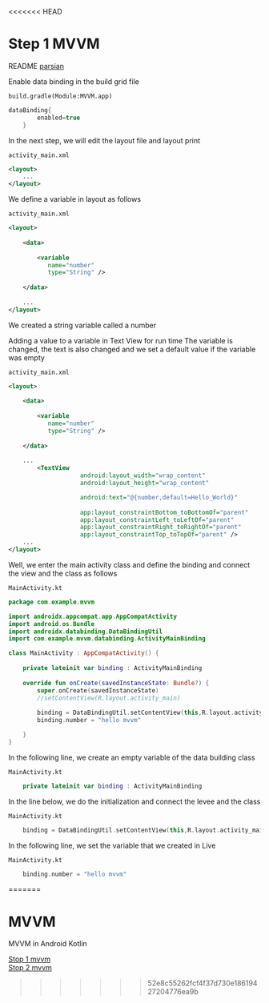 <<<<<<< HEAD
# Step 1 MVVM

README <a href="./README_fa.md">parsian</a>

Enable data binding in the build grid file

``build.gradle(Module:MVVM.app)``
```groovy
dataBinding{
        enabled=true
    }
```

In the next step, we will edit the layout file and layout print

``activity_main.xml``
```xml
<layout>
    ...
</layout>
```

We define a variable in layout as follows

``activity_main.xml``
```xml
<layout>
    
    <data>
            
        <variable
           name="number"
           type="String" />
            
    </data>
    
    ...
</layout>
```

We created a string variable called a number

Adding a value to a variable in Text View for run time The variable is changed, the text is also changed and we set a default value if the variable was empty

``activity_main.xml``
```xml
<layout>
    
    <data>
            
        <variable
           name="number"
           type="String" />
            
    </data>
    
    ...
        <TextView
                    android:layout_width="wrap_content"
                    android:layout_height="wrap_content"

                    android:text="@{number,default=Hello_World}"
                    
                    app:layout_constraintBottom_toBottomOf="parent"
                    app:layout_constraintLeft_toLeftOf="parent"
                    app:layout_constraintRight_toRightOf="parent"
                    app:layout_constraintTop_toTopOf="parent" />
    ...
</layout>
```

Well, we enter the main activity class and define the binding and connect the view and the class as follows

``MainActivity.kt``
```kotlin
package com.example.mvvm

import androidx.appcompat.app.AppCompatActivity
import android.os.Bundle
import androidx.databinding.DataBindingUtil
import com.example.mvvm.databinding.ActivityMainBinding

class MainActivity : AppCompatActivity() {
    
    private lateinit var binding : ActivityMainBinding
    
    override fun onCreate(savedInstanceState: Bundle?) {
        super.onCreate(savedInstanceState)
        //setContentView(R.layout.activity_main)
        
        binding = DataBindingUtil.setContentView(this,R.layout.activity_main)
        binding.number = "hello mvvm"

    }
}
```

In the following line, we create an empty variable of the data building class

``MainActivity.kt``
```kotlin
    private lateinit var binding : ActivityMainBinding
```

In the line below, we do the initialization and connect the levee and the class

``MainActivity.kt``
```kotlin
    binding = DataBindingUtil.setContentView(this,R.layout.activity_main)
```

In the following line, we set the variable that we created in Live

``MainActivity.kt``
```kotlin
    binding.number = "hello mvvm"
```
=======
# MVVM
MVVM in Android Kotlin


<a href="https://github.com/alirezabashi98/MVVM/tree/step1">Stop 1 mvvm</a><br>
<a href="https://github.com/alirezabashi98/MVVM/tree/step2">Stop 2 mvvm</a>
>>>>>>> 52e8c55262fcf4f37d730e18619427204776ea9b
